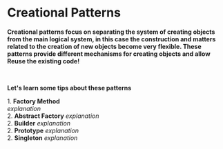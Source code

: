 
# Creational Patterns


**Creational patterns focus on separating the system of creating objects from the main logical system, in this case the construction and matters related to the creation of new objects become very flexible. These patterns provide different mechanisms for creating objects and allow Reuse the existing code!**

<br/>

**Let's learn some tips about these patterns**
<br/>

‍‍1.  **Factory Method**	
*explanation*
<br/>
2.  **Abstract Factory**
*explanation*
<br/>
2.  **Builder**
*explanation*
<br/>
2. **Prototype**
*explanation*
<br/>
2.  **Singleton**
*explanation*
<br/>

